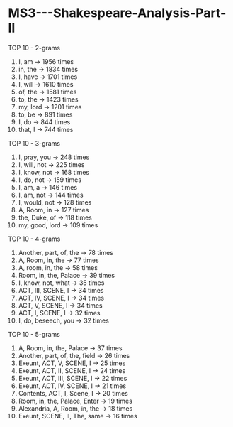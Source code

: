 # MS3---Shakespeare-Analysis-Part-II

TOP 10 - 2-grams
1. I, am -> 1956 times
2. in, the -> 1834 times
3. I, have -> 1701 times
4. I, will -> 1610 times
5. of, the -> 1581 times
6. to, the -> 1423 times
7. my, lord -> 1201 times
8. to, be -> 891 times
9. I, do -> 844 times
10. that, I -> 744 times

TOP 10 - 3-grams
1. I, pray, you -> 248 times
2. I, will, not -> 225 times
3. I, know, not -> 168 times
4. I, do, not -> 159 times
5. I, am, a -> 146 times
6. I, am, not -> 144 times
7. I, would, not -> 128 times
8. A, Room, in -> 127 times
9. the, Duke, of -> 118 times
10. my, good, lord -> 109 times

TOP 10 - 4-grams
1. Another, part, of, the -> 78 times
2. A, Room, in, the -> 77 times
3. A, room, in, the -> 58 times
4. Room, in, the, Palace -> 39 times
5. I, know, not, what -> 35 times
6. ACT, III, SCENE, I -> 34 times
7. ACT, IV, SCENE, I -> 34 times
8. ACT, V, SCENE, I -> 34 times
9. ACT, I, SCENE, I -> 32 times
10. I, do, beseech, you -> 32 times

TOP 10 - 5-grams
1. A, Room, in, the, Palace -> 37 times
2. Another, part, of, the, field -> 26 times
3. Exeunt, ACT, V, SCENE, I -> 25 times
4. Exeunt, ACT, II, SCENE, I -> 24 times
5. Exeunt, ACT, III, SCENE, I -> 22 times
6. Exeunt, ACT, IV, SCENE, I -> 21 times
7. Contents, ACT, I, Scene, I -> 20 times
8. Room, in, the, Palace, Enter -> 19 times
9. Alexandria, A, Room, in, the -> 18 times
10. Exeunt, SCENE, II, The, same -> 16 times
